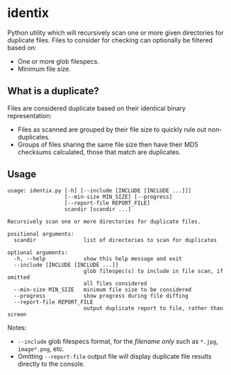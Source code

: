 # identix
Python utility which will recursively scan one or more given directories for duplicate files. Files to consider for checking can optionally be filtered based on:
- One or more glob filespecs.
- Minimum file size.

## What is a duplicate?
Files are considered duplicate based on their identical binary representation:
- Files as scanned are grouped by their file size to quickly rule out non-duplicates.
- Groups of files sharing the same file size then have their MD5 checksums calculated, those that match are duplicates.

## Usage

```
usage: identix.py [-h] [--include [INCLUDE [INCLUDE ...]]]
                  [--min-size MIN_SIZE] [--progress]
                  [--report-file REPORT_FILE]
                  scandir [scandir ...]

Recursively scan one or more directories for duplicate files.

positional arguments:
  scandir               list of directories to scan for duplicates

optional arguments:
  -h, --help            show this help message and exit
  --include [INCLUDE [INCLUDE ...]]
                        glob filespec(s) to include in file scan, if omitted
                        all files considered
  --min-size MIN_SIZE   minimum file size to be considered
  --progress            show progress during file diffing
  --report-file REPORT_FILE
                        output duplicate report to file, rather than screen
```

Notes:
- `--include` glob filespecs format, for the *filename only* such as `*.jpg`, `image*.png`, etc.
- Omitting `--report-file` output file will display duplicate file results directly to the console.
